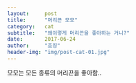 ```yaml
---
layout:     post
title:      "머리끈 모모"
category:	cat
subtitle:   "왜이렇게 머리끈을 좋아하는 거니?"
date:       2017-06-24
author:     "효징"
header-img: "img/post-cat-01.jpg"
---
```


 모모는 모든 종류의 머리끈을 좋아함..